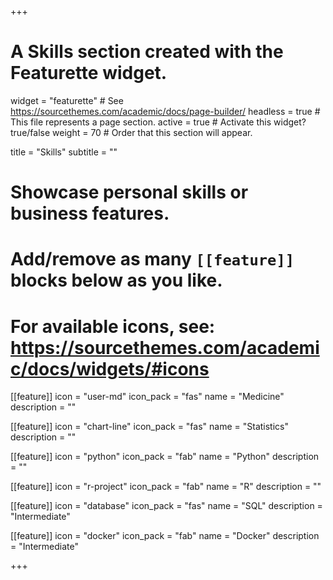 +++
# A Skills section created with the Featurette widget.

widget = "featurette"  # See https://sourcethemes.com/academic/docs/page-builder/
headless = true  # This file represents a page section.
active = true  # Activate this widget? true/false
weight = 70  # Order that this section will appear.

title = "Skills"
subtitle = ""

# Showcase personal skills or business features.
# 
# Add/remove as many `[[feature]]` blocks below as you like.
# 
# For available icons, see: https://sourcethemes.com/academic/docs/widgets/#icons

[[feature]]
  icon = "user-md"
  icon_pack = "fas"
  name = "Medicine"
  description = ""  

[[feature]]
  icon = "chart-line"
  icon_pack = "fas"
  name = "Statistics"
  description = ""  

[[feature]]
  icon = "python"
  icon_pack = "fab"
  name = "Python"
  description = ""

[[feature]]
  icon = "r-project"
  icon_pack = "fab"
  name = "R"
  description = ""

[[feature]]
  icon = "database"
  icon_pack = "fas"
  name = "SQL"
  description = "Intermediate"  

[[feature]]
  icon = "docker"
  icon_pack = "fab"
  name = "Docker"
  description = "Intermediate"  

+++
